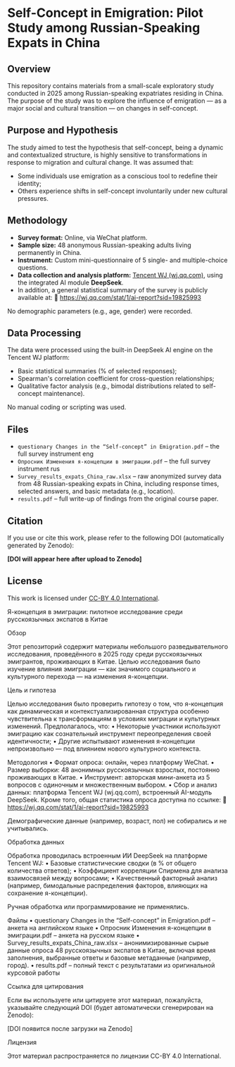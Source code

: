 # Self-Concept in Emigration: Pilot Study among Russian-Speaking Expats in China

## Overview

This repository contains materials from a small-scale exploratory study conducted in 2025 among Russian-speaking expatriates residing in China. The purpose of the study was to explore the influence of emigration — as a major social and cultural transition — on changes in self-concept.

## Purpose and Hypothesis

The study aimed to test the hypothesis that self-concept, being a dynamic and contextualized structure, is highly sensitive to transformations in response to migration and cultural change. It was assumed that:
- Some individuals use emigration as a conscious tool to redefine their identity;
- Others experience shifts in self-concept involuntarily under new cultural pressures.

## Methodology

- **Survey format:** Online, via WeChat platform.
- **Sample size:** 48 anonymous Russian-speaking adults living permanently in China.
- **Instrument:** Custom mini-questionnaire of 5 single- and multiple-choice questions.
- **Data collection and analysis platform:** [Tencent WJ (wj.qq.com)](https://wj.qq.com), using the integrated AI module **DeepSeek**.
- In addition, a general statistical summary of the survey is publicly available at:
🔗 https://wj.qq.com/stat/1/ai-report?sid=19825993

No demographic parameters (e.g., age, gender) were recorded.

## Data Processing

The data were processed using the built-in DeepSeek AI engine on the Tencent WJ platform:
- Basic statistical summaries (% of selected responses);
- Spearman's correlation coefficient for cross-question relationships;
- Qualitative factor analysis (e.g., bimodal distributions related to self-concept maintenance).

No manual coding or scripting was used.

## Files

- `questionary Changes in the “Self-concept” in Emigration.pdf` – the full survey instrument eng
- `Опросник Изменения я-концепции в эмиграции.pdf` – the full survey instrument rus
- `Survey_results_expats_China_raw.xlsx` – raw anonymized survey data from 48 Russian-speaking expats in China, including response times, selected answers, and basic metadata (e.g., location).
- `results.pdf` – full write-up of findings from the original course paper.


## Citation

If you use or cite this work, please refer to the following DOI (automatically generated by Zenodo):

**[DOI will appear here after upload to Zenodo]**

## License

This work is licensed under [CC-BY 4.0 International](https://creativecommons.org/licenses/by/4.0/).

Я-концепция в эмиграции: пилотное исследование среди русскоязычных экспатов в Китае

Обзор

Этот репозиторий содержит материалы небольшого разведывательного исследования, проведённого в 2025 году среди русскоязычных эмигрантов, проживающих в Китае. Целью исследования было изучение влияния эмиграции — как значимого социального и культурного перехода — на изменения я-концепции.

Цель и гипотеза

Целью исследования было проверить гипотезу о том, что я-концепция как динамическая и контекстуализированная структура особенно чувствительна к трансформациям в условиях миграции и культурных изменений. Предполагалось, что:
	•	Некоторые участники используют эмиграцию как сознательный инструмент переопределения своей идентичности;
	•	Другие испытывают изменения я-концепции непроизвольно — под влиянием нового культурного контекста.

Методология
	•	Формат опроса: онлайн, через платформу WeChat.
	•	Размер выборки: 48 анонимных русскоязычных взрослых, постоянно проживающих в Китае.
	•	Инструмент: авторская мини-анкета из 5 вопросов с одиночным и множественным выбором.
	•	Сбор и анализ данных: платформа Tencent WJ (wj.qq.com), встроенный AI-модуль DeepSeek.
 Кроме того, общая статистика опроса доступна по ссылке:
🔗 https://wj.qq.com/stat/1/ai-report?sid=19825993

Демографические данные (например, возраст, пол) не собирались и не учитывались.

Обработка данных

Обработка проводилась встроенным ИИ DeepSeek на платформе Tencent WJ:
	•	Базовые статистические сводки (в % от общего количества ответов);
	•	Коэффициент корреляции Спирмена для анализа взаимосвязей между вопросами;
	•	Качественный факторный анализ (например, бимодальные распределения факторов, влияющих на сохранение я-концепции).

Ручная обработка или программирование не применялись.

Файлы
	•	questionary Changes in the “Self-concept” in Emigration.pdf – анкета на английском языке
	•	Опросник Изменения я-концепции в эмиграции.pdf – анкета на русском языке
	•	Survey_results_expats_China_raw.xlsx – анонимизированные сырые данные опроса 48 русскоязычных экспатов в Китае, включая время заполнения, выбранные ответы и базовые метаданные (например, город).
	•	results.pdf – полный текст с результатами из оригинальной курсовой работы

Ссылка для цитирования

Если вы используете или цитируете этот материал, пожалуйста, указывайте следующий DOI (будет автоматически сгенерирован на Zenodo):

[DOI появится после загрузки на Zenodo]

Лицензия

Этот материал распространяется по лицензии CC-BY 4.0 International.
